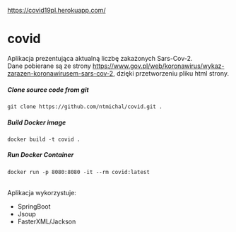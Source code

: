 https://covid19pl.herokuapp.com/

# covid
Aplikacja prezentująca aktualną liczbę zakażonych Sars-Cov-2. <br />
Dane pobierane są ze strony https://www.gov.pl/web/koronawirus/wykaz-zarazen-koronawirusem-sars-cov-2, dzięki przetworzeniu pliku html strony.


##### Clone source code from git
```
git clone https://github.com/ntmichal/covid.git .
```

##### Build Docker image
```
docker build -t covid .
```
##### Run Docker Container
```
docker run -p 8080:8080 -it --rm covid:latest
```

<br />
Aplikacja wykorzystuje:
<ul>
  <li>SpringBoot</li>
  <li>Jsoup</li>
  <li>FasterXML/Jackson</li>
</ul>
<br />


